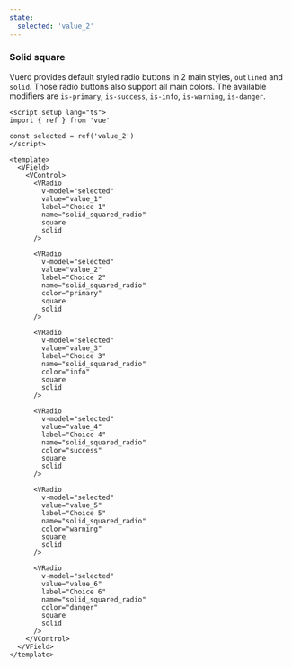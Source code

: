 ```yaml
---
state:
  selected: 'value_2'
---
```


### Solid square

Vuero provides default styled radio buttons in 2 main styles,
`outlined` and `solid`. Those radio buttons also support all main colors.
The available modifiers are `is-primary`, `is-success`, `is-info`,
`is-warning`, `is-danger`.

<!--code-->

```vue
<script setup lang="ts">
import { ref } from 'vue'

const selected = ref('value_2')
</script>

<template>
  <VField>
    <VControl>
      <VRadio
        v-model="selected"
        value="value_1"
        label="Choice 1"
        name="solid_squared_radio"
        square
        solid
      />

      <VRadio
        v-model="selected"
        value="value_2"
        label="Choice 2"
        name="solid_squared_radio"
        color="primary"
        square
        solid
      />

      <VRadio
        v-model="selected"
        value="value_3"
        label="Choice 3"
        name="solid_squared_radio"
        color="info"
        square
        solid
      />

      <VRadio
        v-model="selected"
        value="value_4"
        label="Choice 4"
        name="solid_squared_radio"
        color="success"
        square
        solid
      />

      <VRadio
        v-model="selected"
        value="value_5"
        label="Choice 5"
        name="solid_squared_radio"
        color="warning"
        square
        solid
      />

      <VRadio
        v-model="selected"
        value="value_6"
        label="Choice 6"
        name="solid_squared_radio"
        color="danger"
        square
        solid
      />
    </VControl>
  </VField>
</template>
```

<!--/code-->

<!--example-->

<VField>
  <VControl>
    <VRadio
      v-model="frontmatter.state.selected"
      value="value_1"
      label="Choice 1"
      name="solid_squared_radio"
      square
      solid
    />
    <VRadio
      v-model="frontmatter.state.selected"
      value="value_2"
      label="Choice 2"
      name="solid_squared_radio"
      color="primary"
      square
      solid
    />
    <VRadio
      v-model="frontmatter.state.selected"
      value="value_3"
      label="Choice 3"
      name="solid_squared_radio"
      color="info"
      square
      solid
    />
    <VRadio
      v-model="frontmatter.state.selected"
      value="value_4"
      label="Choice 4"
      name="solid_squared_radio"
      color="success"
      square
      solid
    />
    <VRadio
      v-model="frontmatter.state.selected"
      value="value_5"
      label="Choice 5"
      name="solid_squared_radio"
      color="warning"
      square
      solid
    />
    <VRadio
      v-model="frontmatter.state.selected"
      value="value_6"
      label="Choice 6"
      name="solid_squared_radio"
      color="danger"
      square
      solid
    />
  </VControl>
</VField>

<!--/example-->

